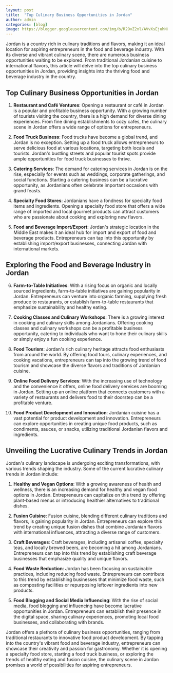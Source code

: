 ```yaml
---
layout: post
title:  "Top Culinary Business Opportunities in Jordan"
author: admin
categories: [blog]
image: https://blogger.googleusercontent.com/img/b/R29vZ2xl/AVvXsEjuhNUQH6MKrYK_TcjjJqcTaRAj0kBAbN9Cl3-aXCMglnLnSLdDSs4AkX24eL1ftng85AYAEFASBXd38lwa4l-nHu_rGlzqbbzX5sSaqooNJ19NHbw61WgtLK8R-P6Ht8xSiwmeyU530M5FSKhM2HpliGYcUzMnkcSQiyhTZrakhwOrji7x3AFK4NkPawmj/s1600/images%20%284%29.jpeg
---
```








<p>Jordan is a country rich in culinary traditions and flavors, making it an ideal location for aspiring entrepreneurs in the food and beverage industry. With its diverse and vibrant culinary scene, there are numerous business opportunities waiting to be explored. From traditional Jordanian cuisine to international flavors, this article will delve into the top culinary business opportunities in Jordan, providing insights into the thriving food and beverage industry in the country.</p>
<h2>Top Culinary Business Opportunities in Jordan</h2>
<ol>
<li>
<p><strong>Restaurant and Café Ventures</strong>: Opening a restaurant or café in Jordan is a popular and profitable business opportunity. With a growing number of tourists visiting the country, there is a high demand for diverse dining experiences. From fine dining establishments to cozy cafes, the culinary scene in Jordan offers a wide range of options for entrepreneurs.</p>
</li>
<li>
<p><strong>Food Truck Business</strong>: Food trucks have become a global trend, and Jordan is no exception. Setting up a food truck allows entrepreneurs to serve delicious food at various locations, targeting both locals and tourists. Jordan's bustling streets and popular tourist spots provide ample opportunities for food truck businesses to thrive.</p>
</li>
<li>
<p><strong>Catering Services</strong>: The demand for catering services in Jordan is on the rise, especially for events such as weddings, corporate gatherings, and social functions. Starting a catering business can be a lucrative opportunity, as Jordanians often celebrate important occasions with grand feasts.</p>
</li>
<li>
<p><strong>Specialty Food Stores</strong>: Jordanians have a fondness for specialty food items and ingredients. Opening a specialty food store that offers a wide range of imported and local gourmet products can attract customers who are passionate about cooking and exploring new flavors.</p>
</li>
<li>
<p><strong>Food and Beverage Import/Export</strong>: Jordan's strategic location in the Middle East makes it an ideal hub for import and export of food and beverage products. Entrepreneurs can tap into this opportunity by establishing import/export businesses, connecting Jordan with international markets.</p>
</li>
</ol>
<h2>Exploring the Food and Beverage Industry in Jordan</h2>
<ol start="6">
<li>
<p><strong>Farm-to-Table Initiatives</strong>: With a rising focus on organic and locally sourced ingredients, farm-to-table initiatives are gaining popularity in Jordan. Entrepreneurs can venture into organic farming, supplying fresh produce to restaurants, or establish farm-to-table restaurants that emphasize sustainability and healthy eating.</p>
</li>
<li>
<p><strong>Cooking Classes and Culinary Workshops</strong>: There is a growing interest in cooking and culinary skills among Jordanians. Offering cooking classes and culinary workshops can be a profitable business opportunity, catering to individuals who want to hone their culinary skills or simply enjoy a fun cooking experience.</p>
</li>
<li>
<p><strong>Food Tourism</strong>: Jordan's rich culinary heritage attracts food enthusiasts from around the world. By offering food tours, culinary experiences, and cooking vacations, entrepreneurs can tap into the growing trend of food tourism and showcase the diverse flavors and traditions of Jordanian cuisine.</p>
</li>
<li>
<p><strong>Online Food Delivery Services</strong>: With the increasing use of technology and the convenience it offers, online food delivery services are booming in Jordan. Setting up an online platform that connects customers with a variety of restaurants and delivers food to their doorstep can be a profitable venture.</p>
</li>
<li>
<p><strong>Food Product Development and Innovation</strong>: Jordanian cuisine has a vast potential for product development and innovation. Entrepreneurs can explore opportunities in creating unique food products, such as condiments, sauces, or snacks, utilizing traditional Jordanian flavors and ingredients.</p>
</li>
</ol>
<h2>Unveiling the Lucrative Culinary Trends in Jordan</h2>
<p>Jordan's culinary landscape is undergoing exciting transformations, with various trends shaping the industry. Some of the current lucrative culinary trends in Jordan include:</p>
<ol>
<li>
<p><strong>Healthy and Vegan Options</strong>: With a growing awareness of health and wellness, there is an increasing demand for healthy and vegan food options in Jordan. Entrepreneurs can capitalize on this trend by offering plant-based menus or introducing healthier alternatives to traditional dishes.</p>
</li>
<li>
<p><strong>Fusion Cuisine</strong>: Fusion cuisine, blending different culinary traditions and flavors, is gaining popularity in Jordan. Entrepreneurs can explore this trend by creating unique fusion dishes that combine Jordanian flavors with international influences, attracting a diverse range of customers.</p>
</li>
<li>
<p><strong>Craft Beverages</strong>: Craft beverages, including artisanal coffee, specialty teas, and locally brewed beers, are becoming a hit among Jordanians. Entrepreneurs can tap into this trend by establishing craft beverage businesses that emphasize quality and unique flavors.</p>
</li>
<li>
<p><strong>Food Waste Reduction</strong>: Jordan has been focusing on sustainable practices, including reducing food waste. Entrepreneurs can contribute to this trend by establishing businesses that minimize food waste, such as composting facilities or repurposing leftover ingredients into new products.</p>
</li>
<li>
<p><strong>Food Blogging and Social Media Influencing</strong>: With the rise of social media, food blogging and influencing have become lucrative opportunities in Jordan. Entrepreneurs can establish their presence in the digital space, sharing culinary experiences, promoting local food businesses, and collaborating with brands.</p>
</li>
</ol>
<p>Jordan offers a plethora of culinary business opportunities, ranging from traditional restaurants to innovative food product development. By tapping into the country's vibrant food and beverage industry, entrepreneurs can showcase their creativity and passion for gastronomy. Whether it is opening a specialty food store, starting a food truck business, or exploring the trends of healthy eating and fusion cuisine, the culinary scene in Jordan promises a world of possibilities for aspiring entrepreneurs.</p>


<div style="height:1px;">
<a id="show_id" onclick="document.getElementById('spoiler_id').style.display=''; document.getElementById('show_id').style.display='none';"></a><span id="spoiler_id" style="display: none;"><a class="link" onclick="document.getElementById('spoiler_id').style.display='none'; document.getElementById('show_id').style.display='';"></a>
<div style="background-color: rgba(0, 0, 0, 0); margin: 1px;">
<div class="smallfont"><i><span style="font-size: 16px; font-weight: bold; margin-right: 3px;"></span></i><input onclick="if (this.parentNode.parentNode.getElementsByTagName('div')[1].getElementsByTagName('div')[0].style.display != '') { this.parentNode.parentNode.getElementsByTagName('div')[1].getElementsByTagName('div')[0].style.display = ''; this.innerText = ''; this.value = 'Hide'; } else { this.parentNode.parentNode.getElementsByTagName('div')[1].getElementsByTagName('div')[0].style.display = 'none'; this.innerText = ''; this.value = 'new posts'; }" style="background-color: #00000000; font-size: 16px; width: auto;" type="button" value="new posts" />
</div>
<div class="alt2" style="background-color: rgba(255, 255, 255, 0); margin: 0px; padding: 0px;">
<div style="display: none;" loading="lazy">



 
itziarituno
Itziar Ituño (OFIZIAL)
hero_ft 
hero_ft
Hero Fiennes Tiffin
miguel_bernardeau 
miguel_bernardeau
Miguel Bernardeau
alvaromorte 
alvaromorte
Álvaro Morte
pedroalonsoochoro 
pedroalonsoochoro
Pedro Alonso
jaimelorentelo 
jaimelorentelo
Jaime Lorente
albafloresoficial 
albafloresoficial
Alba Flores
miguel.g.herran 
miguel.g.herran
Miguel Herrán
ursulolita 
ursulolita
Úrsula Corberó 🧸
cristinacastano.3 
cristinacastano.3
CRISTINA CASTAÑO
ester_exposito 
ester_exposito
Ester 🌙
mariapedraza_ 
mariapedraza_
Maria
prettybubbledog 
prettybubbledog
Pretty Bubble Dog Inc.
seo_cccc 
seo_cccc
서인국 Seo In Guk
iamcardib 
iamcardib
Cardi B
24chickenph 
24chickenph
24 Chicken Delivery
stephieevc 
stephieevc
Steph Cesario Castro
judahsmith 
judahsmith
Judah Smith
hazelberryofficial 
hazelberryofficial
Hazelberry™️ 𝒃𝒚 𝐀𝐫𝐚 𝐌𝐢𝐧𝐚 💚💜❤️
corsets_and_curves 
corsets_and_curves
Waist Trainers | Corsets
joweynn 
joweynn
ت
jerseydorph 
jerseydorph
Jersey d’Or
48mpirelifestyleclothing2018 
48mpirelifestyleclothing2018
48mpire Lifestyle Clothing Est.2018
maricar.tc 
maricar.tc
Maricar
itsangelguardian 
itsangelguardian
Angel Guardian
sakaso_ph 
sakaso_ph
SA.KA.SO
heyriley.ph 
heyriley.ph
Hey  Riley!
cheflovely 
cheflovely
Chef Lovely 😘
chelseamaey 
chelseamaey
chelsea robato
henannpalmbeach 
henannpalmbeach
Henann Palm Beach Resort
sanjuansurfresort 
sanjuansurfresort
San Juan Surf Resort
uniquelykisha09 
uniquelykisha09
Kisha De San Jose
mosbeauofficial 
mosbeauofficial
Mosbeau
celeste_cortesi 
celeste_cortesi
CELESTE CORTESI 🦋
beautylabwhiteningph 
beautylabwhiteningph
BeautyLab Whitening by Suaviss
dianne_medina 
dianne_medina
Dianne Medina Ilustre
azaleaboracayph 
azaleaboracayph
Azalea Hotels & Residences
docagiaguinaldo 
docagiaguinaldo
Doc Agi Aguinaldo
tazannaph 
tazannaph
Tazanna
victoriavillarroel 
victoriavillarroel
victoria villarroel
christianadimaunahan 
christianadimaunahan
Christiana Zaleta Dimaunahan
medallasportsclothing_ph 
medallasportsclothing_ph
Glen Medalla
ako2mih 
ako2mih
Sarah Mae Antonio
tokyoposh 
tokyoposh
Tokyo Posh Hair Extensions
alexisren 
alexisren
Alexis Ren
kuz 
kuz
Kyle Kuzma
anyaaragonthereal_ 
anyaaragonthereal_
Anya Aragon
flyt.society 
flyt.society
TiNiTingi
debsbangcore 
debsbangcore
Deberly Bangcore
missbalakang 
missbalakang
Gemene Fernando
rayanaeissa 
rayanaeissa
RAYANA 🧿
victoriawwhh 
victoriawwhh
Victoria
nickie.ashen 
nickie.ashen
Nickie Ashen
haveli_house 
haveli_house
Haveli House of Biryani&Kebab
babyishinly 
babyishinly
ishin
samtang._ 
samtang._
Sam Tang
classy_sassy.ph 
classy_sassy.ph
Earrings • Sleepwear • Bags
ds18_ph 
ds18_ph
DS18 Philippines
dr.rfdsmile 
dr.rfdsmile
Dr.Ralph Figaroa Delas Alas 🇯🇵🇰🇷🇲🇾🇮🇩🇹🇭🇨🇳🇸🇬🇦🇪🇫🇷🇩🇪
4rfreshandfrozen 
4rfreshandfrozen
4R Fresh and Frozen
mataev_ss707 
mataev_ss707
Siko
zozitunzi 
zozitunzi
Zozibini Tunzi
valeriaskincosmetic 
valeriaskincosmetic
Valeria Skin  Hair  & Cosmetic
thequirkywolf 
thequirkywolf
Diez
skratch_ph 
skratch_ph
Skratch
danielleyayalaa 
danielleyayalaa
Danielley Ayala
jamillph 
jamillph
Jayzam Manabat
daryldann26 
daryldann26
Daryl Dann Pallesco Apacionado
victoriiasalazar 
victoriiasalazar
Victoria Salazar
yuanderlust_ph 
yuanderlust_ph
Kian Ang
carenmartinr 
carenmartinr
Caren Martin
iamnicki07 
iamnicki07
Glory Labor
cloegreco 
cloegreco
Cloe Greco
my.hyphoria 
my.hyphoria
🛒 Shop: HYPHORIA.NET👈
gymtears 
gymtears
Gym Tears™ | Fitness Workouts
elina_4_22 
elina_4_22
🤍Karimova Elina_엘리나🤍
theanastasiah 
theanastasiah
Ana
tephanie_ann 
tephanie_ann
Teptep ❤️
dakotajames.tv 
dakotajames.tv
Dakota James
lindsaycapuano 
lindsaycapuano
Lindsay Capuano
badinfluencemag 
badinfluencemag
camille_aguinaldo 
camille_aguinaldo
Camille
markindustries 
markindustries
Mark Rodil
prettyduchesscostumes 
prettyduchesscostumes
Cruz Chelle
successfullnb 
successfullnb
Marry Anne Navarro
viking.barbie 
viking.barbie
Viking B@rbie
alexailacad 
alexailacad
Alexa Ilacad
yourbabychina 
yourbabychina
China Roces Santos
oceancravingsmnl 
oceancravingsmnl
Ocean Cravings Manila
whiteyteethclub 
whiteyteethclub
Whitey Teeth Club
ikategonzales 
ikategonzales
Kate Gonzales
ysabel_ortega 
ysabel_ortega
Maria Ysabel Ortega
prestigeinternationalofficial 
prestigeinternationalofficial
prestigeinternationalofficial
reginetolentinoatelier 
reginetolentinoatelier
Regine Tolentino Atelier
reginetolentino 
reginetolentino
Regine Tolentino
alicia.faubel 
alicia.faubel
Alicia Faubel
maricon_ok 
maricon_ok
Maricon Escosis
theheartygrub 
theheartygrub
The Hearty Grub
skinnedph 
skinnedph
Skinned PH
cevicheph 
cevicheph
Ceviche - A Peruvian Gastropub
neenaswim 
neenaswim
Neena Swim
verniecenciso 
verniecenciso
Verniece Enciso Dichaves
vernenciso 
vernenciso
Vern Enciso-Lim
reigermar 
reigermar
Rei
8wa.ph 
8wa.ph
8wa
detailcosmetics 
detailcosmetics
DETAIL
lou_flores 
lou_flores
Lou Flores
hammy_tv 
hammy_tv
Ryan & Jen Hamilton (HAMMY TV)
itskylinealcantara 
itskylinealcantara
Kyline Alcantara
halohayleys 
halohayleys
Hayley Stewart
anibiustore 
anibiustore
Anibiu
silkton 
silkton
Tonton
christinesamsonn 
christinesamsonn
Christine Samson
gluta_king 
gluta_king
GLUTAKINGxGLOWUP STUDIO
jpaulzaragoza 
jpaulzaragoza
JPaul Zaragoza
kjmcosmetics 
kjmcosmetics
KJMCOSMETICS®
vinoe.markie 
vinoe.markie
Mark
secret_shaper 
secret_shaper
Secret Shaper PH
jessicamarasigann 
jessicamarasigann
Jessica Marasigan
missfranki 
missfranki
Franki Russell
dianacmackey 
dianacmackey
Diana Mackey
cospraycolor 
cospraycolor
Cospray Hair Color
iammajoy_ 
iammajoy_
Majoy Apostol
jamiezhu 
jamiezhu
JAMIE ZHU
dzaiilalahluna 
dzaiilalahluna
Leonor Luna
xanderangeles 
xanderangeles
XNDR
nielzennoel 
nielzennoel
Nielzen Noel Muyco
mariaxxcollections 
mariaxxcollections
rawfotographyseries 
rawfotographyseries
Prasanna Mhatre
manishaaa9 
manishaaa9
Nish
eyrishhh 
eyrishhh
Airish S Rivera
ayramariano 
ayramariano
𝔸𝕪𝕣𝕒 𝕊𝕒𝕞𝕒𝕟𝕚𝕖𝕘𝕠 𝕄𝕒𝕣𝕚𝕒𝕟𝕠 🇲🇵
jhoannsotelo 
jhoannsotelo
Jho Ann Sotelo
chinitacat 
chinitacat
ᜁᜃ᜔ᜌ᜔
angelsecretcloset 
angelsecretcloset
💝 Everything A Woman Wants 💝
ricadetiquez 
ricadetiquez
Rica Detiquez
ryxskinsincerity 
ryxskinsincerity
RyxSkin Sincerity Inc. 
leeroykudzaiphotography 
leeroykudzaiphotography
Leeroy Kudzai
widgetcityhubph 
widgetcityhubph
Widget City Hub
realanajalandoni 
realanajalandoni
Ana Jalandoni
karlaestrada1121 
karlaestrada1121
KARLA ESTRADA
kathnailsbykcmb 
kathnailsbykcmb
KathNails by KCMB
getfitmeals.ph 
getfitmeals.ph
GET FIT MEALS PH
rogph 
rogph
ROG Philippines
chaiarellano 
chaiarellano
Yhana Arellano
herclosetshoppe 
herclosetshoppe
HERCLOSETSHOPPE
itsjazz.ads 
itsjazz.ads
chinitas_closet 
chinitas_closet
Chinitas Closet
jajahrnz 
jajahrnz
Jaja Hernaez
laybareplus 
laybareplus
Lay Bare Plus
jelfeliz 
jelfeliz
Jellie Felizardo
purplesoleph 
purplesoleph
Purple Sole
cathygonzaga 
cathygonzaga
Alex Gonzaga-Morada
itsjoan.g 
itsjoan.g
Joan Gudito
bw_womenofficial 
bw_womenofficial
BW Women
fairydressshopenchantingdesign 
fairydressshopenchantingdesign
Fairy Dress Shop 🧚‍♀️
ayumi.eyelash 
ayumi.eyelash
Ayumi Art and Beauty Studios
sugarlashph 
sugarlashph
SugarLash Beauty Lounge
alexmitarpx 
alexmitarpx
Alex Mitar
piapadre 
piapadre
PIA♡
lakstudioph 
lakstudioph
LAK Studio
artisanpro 
artisanpro
Artisan Professionnel
chaibeautyspa 
chaibeautyspa
#𝑨𝒄𝒉𝒊𝒆𝒗𝒆𝒀𝒐𝒖𝒓𝑩𝒆𝒔𝒕𝑱𝒖𝒔𝒕𝑾𝒐𝒌𝒆𝑼𝒑𝑮𝒍𝒐𝒘
angelarosslove 
angelarosslove
ⒶⓃⒼⒺⓁⒶ ⓇⓄⓈⓈ
arielbanega_ 
arielbanega_
Ariel Fortades Bañega
jefoto 
jefoto
Jef Photography
jaredleto 
jaredleto
JARED LETO
stylestudded 
stylestudded
Style Studded & Hombre Co.
sexy_xze.ph 
sexy_xze.ph
Sexy Xze
bt21_official 
bt21_official
BT21
kidscompanyph 
kidscompanyph
KidsCompanyPH
ashleyresch 
ashleyresch
Ashley Resch 🦋
coachcastro_ 
coachcastro_
George Castro
_wigshoppe 
_wigshoppe
WIGS SHOPPE
aeriel 
aeriel
Aeriel Garcia - Sugui
snowcaps_ph 
snowcaps_ph
Snow Caps Glutathione
bernrodil 
bernrodil
Bern Rodil
premfit 
premfit
PremFit®
markykiddos 
markykiddos
Marky Angelo
madecosbeauty 
madecosbeauty
𝐌𝐀𝐃𝐄𝐂𝐎𝐒 𝐁𝐄𝐀𝐔𝐓𝐘™
riveramaika 
riveramaika
Maika Rivera
dacevedotattoo 
dacevedotattoo
Da Acevedo
emmanuellevera 
emmanuellevera
emmanuelle ♡
vismaramartina 
vismaramartina
ᎷᎪᎡᎢᏆNᎪ
jessbittelbrunnk 
jessbittelbrunnk
JÉSSICA BITTELBRUNN
dnolshop8 
dnolshop8
Brasport bikini gstring Bali
jellyeugenio 
jellyeugenio
Angelo Eugenio/ Jelly Eugenio
deejaysoda 
deejaysoda
DJ SODA OFFICIAL 🇰🇷
mimiyuuuh 
mimiyuuuh
mimiyuuuh 🦖
privatestorey 
privatestorey
Private Storey™️ Women’s Sleepwear & Bridal Sets
lashgodbynikki 
lashgodbynikki
Lash God
taaarannn 
taaarannn
dasha taran
therealangellocsin 
therealangellocsin
Angel Locsin-Arce
shenyueyeah 
shenyueyeah
沈月
drmelaniemanlongat 
drmelaniemanlongat
Melanie Manlongat
oioioio 
oioioio
Risa
bts.bighitofficial 
bts.bighitofficial
BTS official
wowitsdominic 
wowitsdominic
Dominic
newlounge.ph 
newlounge.ph
NEW Lounge
zeewipark 
zeewipark
© Jee Won Park
tutanesdental 
tutanesdental
Tutanes Dental Clinic
michelledyy 
michelledyy
MD
urassayas 
urassayas
Urassaya Sperbund
tutumshop 
tutumshop
𝙏𝙪𝙩𝙪𝙢 𝙨𝙝𝙤𝙚𝙨 𝙚𝙨𝙩 2011
kathleen_paton 
kathleen_paton
Kathleen Paton
malkashaver 
malkashaver
ᜋᜎ᜔ᜃ ᜐᜌᜒᜊ
patchmag 
patchmag
Patch Magtanong-Cordoves 🇵🇭
gazinii 
gazinii
Gazini Ganados
evapatalinjug 
evapatalinjug
Eva Psychee Patalinjug
ahtisa 
ahtisa
Ma Ahtisa Manalo
vimrushton 
vimrushton
Vickie Marie Rushton 🦋
bbpilipinasofficial 
bbpilipinasofficial
Binibining Pilipinas
dvoshansky 
dvoshansky
Двощанский
antonetteespiritu13 
antonetteespiritu13
🦋❄️Antonette Espiritu❄️🦋
ladykisser082 
ladykisser082
alex montemayor (moreno)
hannahstocking 
hannahstocking
Hannah Stocking
glutaworks 
glutaworks
Purebeauty Collagen Luxcent CEO
gys.ph 
gys.ph
Grabyourstyle
worldvisionphl 
worldvisionphl
World Vision Philippines
gameofthrones 
gameofthrones
gameofthrones
sierraaaskyee 
sierraaaskyee
Sierra Skye
ohpolly 
ohpolly
OH POLLY
dossdirect 
dossdirect
DOSS
camimendes 
camimendes
camila mendes
tanamongeau 
tanamongeau
tana mongeau
sophiet 
sophiet
S O P H I E T U R N E R
maisie_williams 
maisie_williams
Maisie Williams
kissnyph 
kissnyph
Kiss NY Philippines
yvonnearesu_ 
yvonnearesu_
Glory Aresu 🇮🇹🇵🇭
siobhan.moylan 
siobhan.moylan
Siobhan Moylan
paulina.evnglsta 
paulina.evnglsta
Paulina Evangelista
emilia_clarke 
emilia_clarke
emanyana 
emanyana
Joe
kazelkinouchi 
kazelkinouchi
KK
puffnpass.bite 
puffnpass.bite
Puff N' Pass
_diamondeboutique 
_diamondeboutique
Diamonde Boutique
heydollextensions 
heydollextensions
Hey Doll 🧜🏻‍♀️
radiant.lux.jewelry 
radiant.lux.jewelry
Radiant Jewelry
tjswim 
tjswim
TJ SWIM
emrata 
emrata
Emily Ratajkowski
si_swimsuit 
si_swimsuit
Sports Illustrated Swimsuit
mozhde.marivani 
mozhde.marivani
Mozhde Marivani
damndella 
damndella
Della Hamby
chrisbrownofficial 
chrisbrownofficial
BROWN
justzenkichi 
justzenkichi
Zenkichi X
deardietph 
deardietph
Dear Diet Delivery PH
yanasinner 
yanasinner
Yana Sinner 🦊 🇮🇹
anastasiya.ty 
anastasiya.ty
A N A S T A S I Y A T Y
amiraababygirl 
amiraababygirl
Mira
kourtneykardash 
kourtneykardash
Kourtney Kardashian Barker
audreyanamichelle 
audreyanamichelle
Audreyana Michelle
visabelaaa 
visabelaaa
Via Gonzalo
joiepanal 
joiepanal
Joie Panal
maryletim 
maryletim
Mary Letim
jelaiandresofficial 
jelaiandresofficial
Jelai Andres
yo.itscha 
yo.itscha
🌸anne
_franchescaiturrios 
_franchescaiturrios
친나 Franchesca Kim🌙🦄
tom_saludes8888 
tom_saludes8888
Tom Saludes
eve.lunaofficial 
eve.lunaofficial
Eve Luna
patriciahenson 
patriciahenson
Patricia Henson
prettygurl2006ph 
prettygurl2006ph
since2006 prettygurl2006
filipinotravelph 
filipinotravelph
Filipino Travel
meganfox 
meganfox
Megan Fox
realbarbie_beldad 
realbarbie_beldad
RealBarbie beldad 🧿🪬🧿
swanlungs 
swanlungs
Emma Jasmine
tyraxxii14 
tyraxxii14
Tyra Ku 🌹
rahkigiovanni 
rahkigiovanni
H E R ⚜️ E X C E L L E N C Y
nailbar.manila 
nailbar.manila
Nailbar Manila
lashedbylera 
lashedbylera
𝐋𝐀𝐒𝐇𝐄𝐃 𝐁𝐘 𝐋𝐄𝐑𝐀
carlassicc 
carlassicc
Carla Chao
apolsalangad 
apolsalangad
Apol Salangad
healthybeautyph_ 
healthybeautyph_
Healthy Beauty
missgelliemae 
missgelliemae
Gelliemae Rivera Obeña
yassicoo 
yassicoo
Yassi Coo
_dianeperez 
_dianeperez
Diane Perez
jonoderivera 
jonoderivera
Jono de Rivera
olimjon17_17 
olimjon17_17
Olimjon1717
shutter_and_lens 
shutter_and_lens
Spin Doc
ramilbtan 
ramilbtan
RT
e_sports_ready 
e_sports_ready
E sports ready
bridecupcakesandmore 
bridecupcakesandmore
Bride Cupcakes and more
kimtycases 
kimtycases
KIMTY CASES
_kikifit_ 
_kikifit_
Keelin Nugent
graychbeautylounge 
graychbeautylounge
Graych Beauty Lounge
dix_perez 
dix_perez
Dix Perez
archie_zapanta 
archie_zapanta
Archie Zapanta
maicapalo 
maicapalo
Maica Criselle Palo-Mocon
xmcamillax 
xmcamillax
Michaela Camilla Cabarle
leadersphilippines 
leadersphilippines
Leaders Philippines
christinetenano_ 
christinetenano_
Christine Nano
jessiemiranda20 
jessiemiranda20
Jessie Miranda
myjaps 
myjaps
JULIE ANNE SAN JOSE
medicenaime 
medicenaime
AIMÉ | Beauty Blogger
iamryzacenon 
iamryzacenon
Ms. Ryza Cenon
amazingplayground13 
amazingplayground13
The Amazing Playground
antheabueno 
antheabueno
Anthea Bueno
comfortlivingph 
comfortlivingph
Comfort Living
eclairmanila 
eclairmanila
eclairflower
sheemmyferrer 
sheemmyferrer
Sheemmy Ferrer
obatabeauty 
obatabeauty
Obata Beauty Clinic
sephora 
sephora
Sephora
romanofempire 
romanofempire
Roman Ang
ig_influencers_hub 
ig_influencers_hub
Influencers and Creators
limx.xx 
limx.xx
Smile✨
themagicofturmeric 
themagicofturmeric
Turmeric Dionisio Balili
theothersideofturmeric 
theothersideofturmeric
Turmeric Balili
jackiegirlg 
jackiegirlg
Jackie Gonzaga
ashleyortega 
ashleyortega
Ashley Ortega
oddizee 
oddizee
Oddizee
ninosac 
ninosac
Niño Sac 🇵🇭
megan_sison 
megan_sison
AJ Sison
stepien.magdalena 
stepien.magdalena
Marta Magdalena Stępień
_nickyyu 
_nickyyu
sugarcoatedmarket 
sugarcoatedmarket
Personalized Cases & Pillows
jenbretty 
jenbretty
Jen Brett
flizvsantos 
flizvsantos
Liz Santos
marielleangelaaa 
marielleangelaaa
Marielle Angela
winnieharlow 
winnieharlow
♔Winnie Harlow♔
veste.ph 
veste.ph
Vesté Body & Beauty
pachecolars 
pachecolars
Lars Pacheco
adrianalima 
adrianalima
Adriana Lima
benchtm 
benchtm
BENCH/ lifestyle + clothing
caesarwu_ 
caesarwu_
CAESAR WU
itsluckycharm_ 
itsluckycharm_
Charmaine Avanceña
gemtugade 
gemtugade
ImaGeM Studio
igmodels.collabrecruitment 
igmodels.collabrecruitment
IG Models Collab Recruitment
andreaetorres 
andreaetorres
Andrea Torres
itsashleyrivera 
itsashleyrivera
Ashley Rivera
coraljanella 
coraljanella
𝔍𝔞𝔫𝔢𝔩𝔩𝔞 ℭ𝔬𝔯𝔞𝔩🧚‍♀️
_pearlgonzaless 
_pearlgonzaless
Pearl Gonzales
kristelfulgar 
kristelfulgar
Kristel Fulgar
abbietolentino 
abbietolentino
Abigail Tolentino - Ardales
elaign_8 
elaign_8
ᴱᴸᴬᴵᴳᴺ ᴹᴱᴺᴰᴼᶻᴬ
lalalalisa_m 
lalalalisa_m
LISA
j_chaeyeoni 
j_chaeyeoni
정채연
actor_jisoo 
actor_jisoo
Jisoo Kim
naixeel 
naixeel
Xian Lee Irelandezza
rblyngnt 
rblyngnt
Robb Guinto
playmatejanine 
playmatejanine
Janine Rivera
maineeugenioofficial 
maineeugenioofficial
Maine Eugenio
krisangels_model 
krisangels_model
Kristian Torres
bianna.liong 
bianna.liong
Bíanna
candiceswanepoel 
candiceswanepoel
𝗖𝗮𝗻𝗱𝗶𝗰𝗲
milklingerie 
milklingerie
Milk Lingerie
leonardodicaprio 
leonardodicaprio
Leonardo DiCaprio
erielyngaston 
erielyngaston
Erielyn Gaston
royaleofficialph 
royaleofficialph
Royalè Business Club International Inc.
thestylechick 
thestylechick
Thestylechick
rizzamaecruz28 
rizzamaecruz28
Rizza Mae Cruz
blackpinkofficial 
blackpinkofficial
BLΛƆKPIИK
iamlauralehmann 
iamlauralehmann
Laura Lehmann-Pessumal
sweetz_________ 
sweetz_________
sweetz_________
boomsason 
boomsason
Boom Sason
shop_with_k 
shop_with_k
Karen Cruz
carlanteng 
carlanteng
Precision Look By Carlan Teng
dylan_wang_1220 
dylan_wang_1220
王鹤棣Dylan_Wang
kuanhung_ 
kuanhung_
官鴻 Darren
rubyrose 
rubyrose
Ruby Rose
kryzzzie 
kryzzzie
Kryz
intissimo_ 
intissimo_
Bridal Robes and Sleepwear PH
heavenperalejo 
heavenperalejo
Heaven Peralejo
joan.cake 
joan.cake
Joan Yu
tribalph 
tribalph
tribalph
dutdutanconvention 
dutdutanconvention
Dutdutan Tattoo Convention
beautybytellie 
beautybytellie
Kristel Yap
appledy__ 
appledy__
Apple Dy
sofab_ 
sofab_
sushmita fabro
hairbynanteywest 
hairbynanteywest
NANTE ALINGASA
wilhelminamodels 
wilhelminamodels
WILHELMINA
artbymery 
artbymery
Mery ☁️
lmsire 
lmsire
Laura Siré
stechdraws_ 
stechdraws_
Stech
jacobelordi 
jacobelordi
Jacob Elordi
joeyking 
joeyking
Joey King
apostoldental 
apostoldental
Apostol Dental Cosmetic Center
women_milano 
women_milano
Women Management Milano
victoria_belo 
victoria_belo
Vicki Belo  M.D.
ncentineo 
ncentineo
Noah
toalltheboysivelovedbefore 
toalltheboysivelovedbefore
To All The Boys 💌
themartyharper 
themartyharper
Marty Harper
baninaybautista 
baninaybautista
BANINAY
bernardokath 
bernardokath
Kathryn Bernardo 🐘
kaybash1326 
kaybash1326
kaybash1326
jenerickresort 
jenerickresort
Jenerick Resort
fayelorenzo_ 
fayelorenzo_
Faye Lorenzo
mushbetter 
mushbetter
MushBetter Foods Inc.
imsheha 
imsheha
SHEHA
thenakedtiger 
thenakedtiger
THE NAKED TIGER
juliearing11 
juliearing11
Julie Aring
philippines_thesexiest 
philippines_thesexiest
PHILIPPINES SEXIEST LIST
bellahadid 
bellahadid
Bella 🦋
yapmark921 
yapmark921
Mark Antony Yap
alodia 
alodia
Alodia Quimbo
therealjaytablante 
therealjaytablante
Jay Tablante
lilireinhart 
lilireinhart
Lili Reinhart
colesprouse 
colesprouse
Cole Sprouse
corsetclub 
corsetclub
jillian 
jillian
Jillian Ward
althea.roxan_ternuhanngdonya 
althea.roxan_ternuhanngdonya
Monica Malonzo
myragolloso 
myragolloso
Myra Licerio Golloso
ememazingg 
ememazingg
JCP
annmmontero 
annmmontero
Ann Montero
katiexang 
katiexang
𝕂at 𝔸ng
focusalabang 
focusalabang
Focus Medical Commercenter
puma 
puma
PUMA
farroncafeph 
farroncafeph
Farron Cafe
allisonjamiekaye 
allisonjamiekaye
Allison Kaye
konstyleph 
konstyleph
K Onstyle Philippines
belosunexpert 
belosunexpert
Belo SunExpert
shreddph 
shreddph
SHREDD
larissafeliccia 
larissafeliccia
Larissa Feliccia
dualipa 
dualipa
DUA LIPA
angelicaclothingco 
angelicaclothingco
Angelica Clothing Co.
shoegamemanila 
shoegamemanila
ShoeGame PH Corp
vafsie 
vafsie
Vins
mswendylauren 
mswendylauren
Wendy Lauren
mario_mm38 
mario_mm38
Mario Maurer
shannevillareal 
shannevillareal
Shanne Villa-Real
bela 
bela
Bela Padilla
ime_ph 
ime_ph
iMe Philippines
__youngbae__ 
__youngbae__
TAEYANG
heybiblee 
heybiblee
이성경
you_r_love 
you_r_love
김유정 KIM YOU JUNG 🇰🇷
theupperdeckph 
theupperdeckph
The Upper Deck Sports Center
phs1116 
phs1116
박형식 / PARKHYUNGSIK
blossom_entertainment 
blossom_entertainment
블러썸 엔터테인먼트
bybyebyefuckyouall 
bybyebyefuckyouall
B Y E
jinyoung0423 
jinyoung0423
b1a4 jinyoung
alvbin 
alvbin
Alvin Delos Reyes
farishcetamol 
farishcetamol
Farish Banalnal
londonshaygoheen 
londonshaygoheen
London goheen
kyo1122 
kyo1122
Song hyekyo
victoriassecret 
victoriassecret
Victoria's Secret
jongsuk0206 
jongsuk0206
이종석
holyhaein 
holyhaein
정해인
jetlaggedbuddy 
jetlaggedbuddy
Jetlaggedbuddy
michannekaye 
michannekaye
♕ Michanne Kaye Mika Umali ❦
s.nco_ 
s.nco_
nico
_collynqueano 
_collynqueano
Collyn Queaño
gourmadebychefroblau 
gourmadebychefroblau
Gourmade by Chef Rob Lau
mahlaghajaberi 
mahlaghajaberi
MAHLAGHA ☽
hgkrio 
hgkrio
JM Gundran
earn_with_julie_marta 
earn_with_julie_marta
bellathorne 
bellathorne
BELLA
talenthigh 
talenthigh
Talent High
squatforchicks 
squatforchicks
SPORTS | FITNESS | MOTIVATION
biancakmiec 
biancakmiec
Bianca Kmiec
princesstephee 
princesstephee
Steph Baldonado 🌸
ella.killa 
ella.killa
Maria Daniella Hake
basementsalons 
basementsalons
Basement Salons
hairbyfendidudi 
hairbyfendidudi
Fendi-Dudi
boomsasonquickcustom 
boomsasonquickcustom
BOOM SASON Quick Custom
kylieverzosa 
kylieverzosa
Kylie Verzosa
iamjaseve 
iamjaseve
Jasmine Eve
latinawear 
latinawear
La Tina Wear
samanthabernardo__ 
samanthabernardo__
SamBer ♛
idoltaptv 
idoltaptv
iDOLTapTV
catriona_gray 
catriona_gray
Catriona Gray
djsofiamiguel 
djsofiamiguel
Sofia Miguel 🎧✈️💸
zarksburgers 
zarksburgers
Zark's Burgers
yaras.preloved 
yaras.preloved
YARA
pinaysexiestmodels 
pinaysexiestmodels
Pinay Sexiest Models
itskimilee_ 
itskimilee_
K I M I 💋
bcbench 
bcbench
Ben Chan
joanilejay 
joanilejay
Joan Ilejay
kriznuqui010 
kriznuqui010
Kriz Nuqui🎬🎥📷
lasenza 
lasenza
La Senza
nails.and.glamour 
nails.and.glamour
NailsandGlamourByJoaneKathlyn
tjcatalan 
tjcatalan
Trevor John Catalan
sandrealeesalon 
sandrealeesalon
Sandrea Lee Salon
direkbobetvidanes 
direkbobetvidanes
Bobet Vidanes
stelavitsu_lingerie 
stelavitsu_lingerie
StelaVitsu
platesign 
platesign
platesign
roxannebarcelo 
roxannebarcelo
Roxanne Barcelo
byninadmng 
byninadmng
by @ninadmng
_outlineslife_ 
_outlineslife_
~aDAYinmyLIFE~
jerf.k 
jerf.k
Jerf
chitomirandajr 
chitomirandajr
Chito Miranda
apartment8clothing 
apartment8clothing
𝐀𝐩𝐚𝐫𝐭𝐦𝐞𝐧𝐭 8 𝐂𝐥𝐨𝐭𝐡𝐢𝐧𝐠
eyekyandishop 
eyekyandishop
𝓔𝔂𝓮 𝓒𝓪𝓷𝓭𝔂 𝓢𝓱𝓸𝓹
adibaltahan 
adibaltahan
Adib Altahan
belobeauty 
belobeauty
Belo Medical Group
houseofcb 
houseofcb
House Of CB
demirose 
demirose
Demi 🌹
joshiebonnevie 
joshiebonnevie
Joshie Bonnevie
itshardieboy 
itshardieboy
Hardie Del Mundo
inscentsmanila 
inscentsmanila
inScents Home Fragrances
rebekahreyes 
rebekahreyes
Rookie ☾
imnathaliehart 
imnathaliehart
Nathalie Hart
dior_dentalcare 
dior_dentalcare
Dior San Buena Dental Care
micoline.acedera 
micoline.acedera
Micoline Acedera 🍒🧜‍♀️
vangoathe 
vangoathe
Van Lichauco
lissacorinne_art 
lissacorinne_art
Lissa Corinne
jemarysebastian 
jemarysebastian
Jemary Sebastian
eskayaresort 
eskayaresort
Eskaya Beach Resort & Spa
ivanaalawi 
ivanaalawi
Ivana Alawi
evonwahab 
evonwahab
Evon
shaina_salazar 
shaina_salazar
SS ❤️
mwmdv 
mwmdv
Mit Wane Maryce Veluz
jamiefuents 
jamiefuents
Red Malong
vlapparel.ph 
vlapparel.ph
v.l. by lee
ambrabgutierrez 
ambrabgutierrez
𝕬𝖒𝖇𝖗𝖆 ♉️♓️♏️
pinaynation 
pinaynation
Pinaynation
jessicaclements 
jessicaclements
Jess Clements
sweetiecxguioa 
sweetiecxguioa
Sweetie Caguioa
debsgarcia 
debsgarcia
Debbie Garcia
artunepo 
artunepo
Artu Nepomuceno | Photographer
mulatmag 
mulatmag
mulatmag










</div></div></div></span>
</div>

